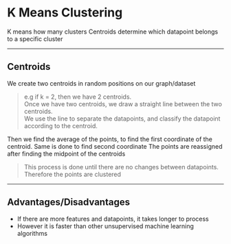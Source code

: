 # K Means Clustering

K means how many clusters
Centroids determine which datapoint belongs to a specific cluster

---

## Centroids

We create two centroids in random positions on our graph/dataset

> e.g if k = 2, then we have 2 centroids.\
> Once we have two centroids, we draw a straight line between the two centroids.\
> We use the line to separate the datapoints, and classify the datapoint according to the centroid.

Then we find the average of the points, to find the first coordinate of the centroid. Same is done to find second coordinate
The points are reassigned after finding the midpoint of the centroids

>This process is done until there are no changes between datapoints. Therefore the points are clustered

---

## Advantages/Disadvantages

 + If there are more features and datapoints, it takes longer to process
 + However it is faster than other unsupervised machine learning algorithms



